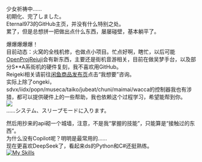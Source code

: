 少女祈祷中……</br>
初期化、完了しました。</br>
Eternal973的GitHub主页，并没有什么特别之处。</br>
累了，但是总想拼一把做出点什么东西，屡屡碰壁，基本躺平了。</br>

爆爆爆爆爆！</br>
目前动态：火窝的全栈机修，也做点小项目。忙点好啊，瞎忙，以后可能[OpenProjReiuji](https://github.com/Eternal973/OpenProjReiuji)会有新东西，主要还是街机音游相关，目前在做吴梦手台，以及部分S**A系街机的硬件复刻，我不喜欢用GitHub。</br>
Reigeki相关请前往[闲鱼商品发布页](https://h5.m.goofish.com/item?id=732352625237 "闲鱼上的Reigeki")点击“我想要”咨询。</br>
实际上除了ongeki，sdvx/iidx/popn/museca/taiko/jubeat/chuni/maimai/wacca的控制器我也有涉猎，都可以提供硬件上的一些帮助，我也依赖这个过程学习，希望能帮到你。</br>
![](https://github-readme-stats.vercel.app/api?username=Eternal973&show_icons=true&icon_color=b37d67&bg_color=ffffff&hide_title=true&hide=contribs&include_all_commits=true)</br>
……システム、スリープモードに入ります。

然后用抄来的api砌一个城墙，注意，不是我“掌握的技能”，只能算是“接触过的东西”。</br>
为什么没有Copilot呢？明明是最常用的……</br>
现在更喜欢DeepSeek了，看起来ds的Python和C#还挺熟练。</br>
[![My Skills](https://skillicons.dev/icons?perline=9&i=py,dotnet,html,css,ts,js,powershell,arduino,vscode,matlab,unity,windows,ubuntu,linux,nodejs,sqlite,github,git,md,discord,twitter,wordpress,notion,ae,pr,au,ps&theme=light)](https://skillicons.dev)
